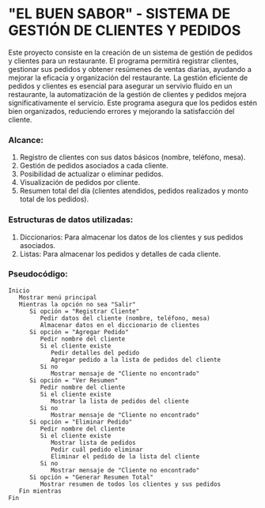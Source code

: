 # "EL BUEN SABOR" - SISTEMA DE GESTIÓN DE CLIENTES Y PEDIDOS
Este proyecto consiste en la creación de un sistema de gestión de pedidos y clientes para un restaurante. El programa permitirá registrar clientes, gestionar sus pedidos y obtener resúmenes de ventas diarias, ayudando a mejorar la eficacia y organización del restaurante.
La gestión eficiente de pedidos y clientes es esencial para asegurar un servivio fluido en un restaurante, la automatización de la gestión de clientes y pedidos mejora significativamente el servicio. Este programa asegura que los pedidos estén bien organizados, reduciendo errores y mejorando la satisfacción del cliente.
### Alcance:
1. Registro de clientes con sus datos básicos (nombre, teléfono, mesa).
2. Gestión de pedidos asociados a cada cliente.
3. Posibilidad de actualizar o eliminar pedidos.
4. Visualización de pedidos por cliente.
5. Resumen total del día (clientes atendidos, pedidos realizados y monto total de los pedidos).
### Estructuras de datos utilizadas:
1. Diccionarios: Para almacenar los datos de los clientes y sus pedidos asociados.
2. Listas: Para almacenar los pedidos y detalles de cada cliente.
### Pseudocódigo:
``` 
Inicio
   Mostrar menú principal
   Mientras la opción no sea "Salir"
      Si opción = "Registrar Cliente"
         Pedir datos del cliente (nombre, teléfono, mesa)
         Almacenar datos en el diccionario de clientes
      Si opción = "Agregar Pedido"
         Pedir nombre del cliente
         Si el cliente existe
            Pedir detalles del pedido
            Agregar pedido a la lista de pedidos del cliente
         Si no
            Mostrar mensaje de "Cliente no encontrado"
      Si opción = "Ver Resumen"
         Pedir nombre del cliente
         Si el cliente existe
            Mostrar la lista de pedidos del cliente
         Si no
            Mostrar mensaje de "Cliente no encontrado"
      Si opción = "Eliminar Pedido"
         Pedir nombre del cliente
         Si el cliente existe
            Mostrar lista de pedidos
            Pedir cuál pedido eliminar
            Eliminar el pedido de la lista del cliente
         Si no
            Mostrar mensaje de "Cliente no encontrado"
      Si opción = "Generar Resumen Total"
         Mostrar resumen de todos los clientes y sus pedidos
   Fin mientras
Fin 
```